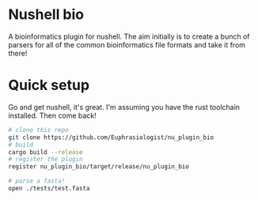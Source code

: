 # Nushell bio

A bioinformatics plugin for nushell. The aim initially is to create a bunch of parsers for all of the common bioinformatics file formats and take it from there!

# Quick setup

Go and get nushell, it's great. I'm assuming you have the rust toolchain installed. Then come back!

```bash
# clone this repo
git clone https://github.com/Euphrasiologist/nu_plugin_bio
# build
cargo build --release
# register the plugin
register nu_plugin_bio/target/release/nu_plugin_bio

# parse a fasta!
open ./tests/test.fasta
```

